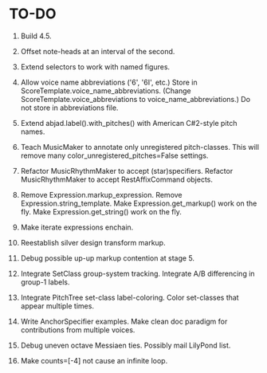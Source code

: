 TO-DO
=====

1.  Build 4.5.

2.  Offset note-heads at an interval of the second.

3.  Extend selectors to work with named figures.

4.  Allow voice name abbreviations ('6', '6I', etc.)
    Store in ScoreTemplate.voice_name_abbreviations.
    (Change ScoreTemplate.voice_abbreviations to voice_name_abbreviations.)
    Do not store in abbreviations file.

5.  Extend abjad.label().with_pitches() with American C#2-style pitch names.

6.  Teach MusicMaker to annotate only unregistered pitch-classes.
    This will remove many color_unregistered_pitches=False settings.

7.  Refactor MusicRhythmMaker to accept (star)specifiers.
    Refactor MusicRhythmMaker to accept RestAffixCommand objects.

8.  Remove Expression.markup_expression.
    Remove Expression.string_template.
    Make Expression.get_markup() work on the fly.
    Make Expression.get_string() work on the fly.

9.  Make iterate expressions enchain.

10. Reestablish silver design transform markup.

11. Debug possible up-up markup contention at stage 5.

12. Integrate SetClass group-system tracking.
    Integrate A/B differencing in group-1 labels.

13. Integrate PitchTree set-class label-coloring.
    Color set-classes that appear multiple times.

14. Write AnchorSpecifier examples.
    Make clean doc paradigm for contributions from multiple voices.

15. Debug uneven octave Messiaen ties. Possibly mail LilyPond list.

16. Make counts=[-4] not cause an infinite loop.
